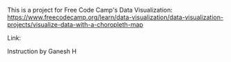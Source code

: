 This is a project for Free Code Camp's Data Visualization: https://www.freecodecamp.org/learn/data-visualization/data-visualization-projects/visualize-data-with-a-choropleth-map

Link: 

Instruction by Ganesh H
